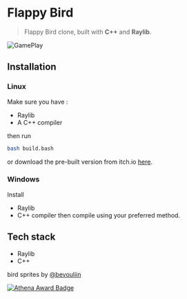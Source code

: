 # Flappy Bird
> Flappy Bird clone, built with **C++** and **Raylib**.

![GamePlay](assets/gameplay.gif)
 
 ## Installation
 
 ### Linux
 Make sure you have :
 - Raylib
 - A C++ compiler
 
 then run
 
 ```sh
 bash build.bash
 ```
 
 or download the pre-built version from itch.io [here](https://shahd-moh-abdel.itch.io/flappy-bird).
 
 ### Windows
Install
- Raylib
- C++ compiler
then compile using your preferred method.

## Tech stack
- Raylib
- C++

bird sprites by  [ @bevouliin](https://bevouliin.com/)

[![Athena Award Badge](https://img.shields.io/endpoint?url=https%3A%2F%2Faward.athena.hackclub.com%2Fapi%2Fbadge)](https://award.athena.hackclub.com?utm_source=readme)
